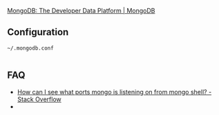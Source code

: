 [MongoDB: The Developer Data Platform | MongoDB](https://www.mongodb.com/)

## Configuration

`~/.mongodb.conf`
```yaml

```

## FAQ
* [How can I see what ports mongo is listening on from mongo shell? - Stack Overflow](https://stackoverflow.com/questions/9346431/how-can-i-see-what-ports-mongo-is-listening-on-from-mongo-shell)
* 